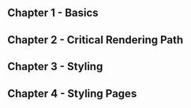 ## Chapter 1 - Basics

## Chapter 2 - Critical Rendering Path

## Chapter 3 - Styling

## Chapter 4 - Styling Pages
